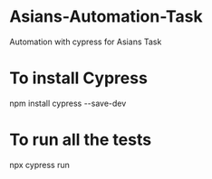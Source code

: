 # Asians-Automation-Task
Automation with cypress for Asians Task

# To install Cypress
npm install cypress --save-dev

# To run all the tests
npx cypress run